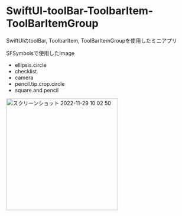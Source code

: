 # SwiftUI-toolBar-ToolbarItem-ToolBarItemGroup
SwiftUIのtoolBar, ToolbarItem, ToolBarItemGroupを使用したミニアプリ

SFSymbolsで使用したImage
- ellipsis.circle
- checklist
- camera
- pencil.tip.crop.circle
- square.and.pencil

<img width="302" alt="スクリーンショット 2022-11-29 10 02 50" src="https://user-images.githubusercontent.com/65348333/204412866-f5e82d00-59a0-4c09-97fc-085ada6bdd4c.png">
